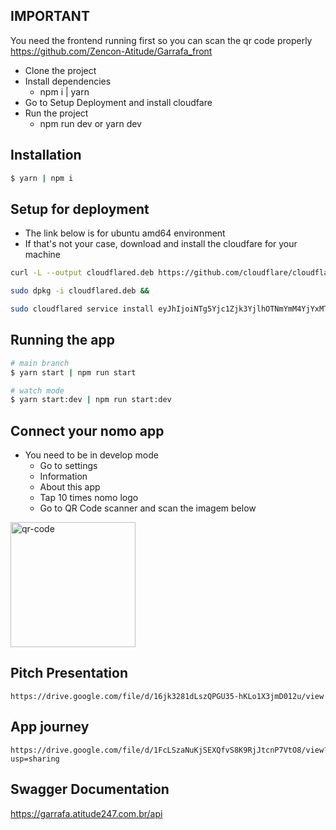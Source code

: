 ## IMPORTANT
You need the frontend running first so you can scan the qr code properly
https://github.com/Zencon-Atitude/Garrafa_front
- Clone the project
- Install dependencies
    - npm i | yarn
- Go to Setup Deployment and install cloudfare
- Run the project
    - npm run dev or yarn dev


## Installation

```bash
$ yarn | npm i
```

## Setup for deployment
- The link below is for ubuntu amd64 environment
- If that's not your case, download and install the cloudfare for your machine
```bash
curl -L --output cloudflared.deb https://github.com/cloudflare/cloudflared/releases/latest/download/cloudflared-linux-amd64.deb && 

sudo dpkg -i cloudflared.deb && 

sudo cloudflared service install eyJhIjoiNTg5Yjc1Zjk3YjlhOTNmYmM4YjYxMTc4YmIzYjViY2UiLCJ0IjoiOTlhY2EyYjYtYWEyYy00NWI2LTlhMTgtYjFkMmY0OTQ0NWI0IiwicyI6Ik0ySTFOR0ZsTXpndE1qazFZaTAwTmpRNUxXSXlPVFl0TkRJMllXSTFOR00zTUdVMyJ9
```

## Running the app

```bash
# main branch
$ yarn start | npm run start

# watch mode
$ yarn start:dev | npm run start:dev
```

## Connect your nomo app
- You need to be in develop mode
    - Go to settings
    - Information
    - About this app
    - Tap 10 times nomo logo
    - Go to QR Code scanner and scan the imagem below

<img src="image.png" alt="qr-code" width="200"/>


## Pitch Presentation
```
https://drive.google.com/file/d/16jk3281dLszQPGU35-hKLo1X3jmD012u/view

```
## App journey
```
https://drive.google.com/file/d/1FcLSzaNuKjSEXQfvS8K9RjJtcnP7VtO8/view?usp=sharing

```
## Swagger Documentation
https://garrafa.atitude247.com.br/api
